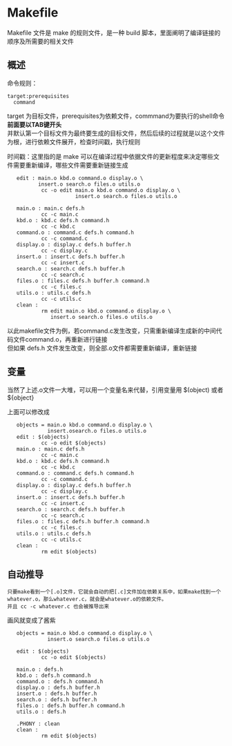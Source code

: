 # Makefile

Makefile 文件是  make  的规则文件，是一种 build 脚本，里面阐明了编译链接的顺序及所需要的相关文件

## 概述

命令规则：  
```
target:prerequisites
  command
```
target 为目标文件，prerequisites为依赖文件，commmand为要执行的shell命令**前面要以TAB键开头**      
并默认第一个目标文件为最终要生成的目标文件，然后后续的过程就是以这个文件为根，进行依赖文件展开，检查时间戳，执行规则  

时间戳：这里指的是 make  可以在编译过程中依据文件的更新程度来决定哪些文件需要重新编译，哪些文件需要重新链接生成

```
   edit : main.o kbd.o command.o display.o \
          insert.o search.o files.o utils.o
           cc -o edit main.o kbd.o command.o display.o \
                      insert.o search.o files.o utils.o
 
   main.o : main.c defs.h
           cc -c main.c
   kbd.o : kbd.c defs.h command.h
           cc -c kbd.c
   command.o : command.c defs.h command.h
           cc -c command.c
   display.o : display.c defs.h buffer.h
           cc -c display.c
   insert.o : insert.c defs.h buffer.h
           cc -c insert.c
   search.o : search.c defs.h buffer.h
           cc -c search.c
   files.o : files.c defs.h buffer.h command.h
           cc -c files.c
   utils.o : utils.c defs.h
           cc -c utils.c
   clean :
           rm edit main.o kbd.o command.o display.o \
              insert.o search.o files.o utils.o   
```
以此makefile文件为例，若command.c发生改变，只需重新编译生成新的中间代码文件command.o，再重新进行链接     
但如果 defs.h  文件发生改变，则全部.o文件都需要重新编译，重新链接

## 变量

当然了上述.o文件一大堆，可以用一个变量名来代替，引用变量用  $(object) 或者  ${object}

上面可以修改成
```
   objects = main.o kbd.o command.o display.o \
             insert.osearch.o files.o utils.o 
   edit : $(objects)
           cc -o edit $(objects)
   main.o : main.c defs.h
           cc -c main.c
   kbd.o : kbd.c defs.h command.h
           cc -c kbd.c
   command.o : command.c defs.h command.h
           cc -c command.c
   display.o : display.c defs.h buffer.h
           cc -c display.c
   insert.o : insert.c defs.h buffer.h
           cc -c insert.c
   search.o : search.c defs.h buffer.h
           cc -c search.c
   files.o : files.c defs.h buffer.h command.h
           cc -c files.c
   utils.o : utils.c defs.h
           cc -c utils.c
   clean :
           rm edit $(objects)
```



## 自动推导

```
只要make看到一个[.o]文件，它就会自动的把[.c]文件加在依赖关系中，如果make找到一个whatever.o，那么whatever.c，就会是whatever.o的依赖文件。
并且 cc -c whatever.c 也会被推导出来
```
画风就变成了酱紫  
```
   objects = main.o kbd.o command.o display.o \
             insert.o search.o files.o utils.o
 
   edit : $(objects)
           cc -o edit $(objects)
 
   main.o : defs.h
   kbd.o : defs.h command.h
   command.o : defs.h command.h
   display.o : defs.h buffer.h
   insert.o : defs.h buffer.h
   search.o : defs.h buffer.h
   files.o : defs.h buffer.h command.h
   utils.o : defs.h
 
   .PHONY : clean
   clean :
           rm edit $(objects)       
 ```




















